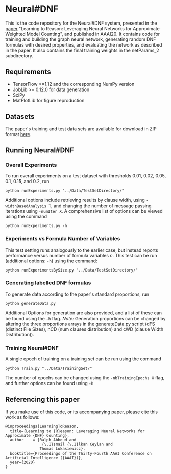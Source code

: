 # Neural#DNF
This is the code repository for the Neural#DNF system, presented in the [paper](https://arxiv.org/pdf/1904.02688.pdf) "Learning to Reason: Leveraging Neural Networks for Approximate Weighted Model Counting", and published in AAAI20. It contains code for training and building the graph neural network, generating random DNF formulas with desired properties, and evaluating the network as described in the paper. It also contains the final training weights in the netParams_2 subdirectory.

## Requirements
- TensorFlow >=1.12 and the corresponding NumPy version
- JobLib >= 0.12.0 for data generation
- SciPy
- MatPlotLib for figure reproduction

## Datasets
The paper's training and test data sets are available for download in ZIP format [here](https://drive.google.com/open?id=1Xi-qJTxBJEXGYcsrZXisjJ2eDLBQRxSf).

## Running Neural#DNF

### Overall Experiments
To run overall experiments on a test dataset with thresholds 0.01, 0.02, 0.05, 0.1, 0.15, and 0.2, run 

```python runExperiments.py "../Data/TestSetDirectory/"``` 

Additional options include retrieving results by clause width, using `-widthBasedAnalysis T`, and changing the number of message passing iterations using `-numIter X`. A comprehensive list of options can be viewed using the command 

```python runExperiments.py -h```

### Experiments vs Formula Number of Variables
This test setting runs analogously to the earlier case, but instead reports performance versus number of formula variables *n*. This test can be run (additional options: `-h`) using the command:  

```python runExperimentsBySize.py "../Data/TestSetDirectory/"``` 

### Generating labelled DNF formulas
To generate data according to the paper's standard proportions, run  

```python generateData.py```

Additional Options for generation are also provided, and a list of these can be found using the `-h` flag.
*Note:* Generation proportions can be changed by altering the three proportions arrays in the generateData.py script (dFS (distinct File Sizes), nCD (num clauses distribution) and cWD (clause Width Distribution)).

### Training Neural#DNF
A single epoch of training on a training set can be run using the command

```python Train.py "../Data/TrainingSet/"```

The number of epochs can be changed using the `-nbTrainingEpochs X` flag, and further options can be found using `-h`

## Referencing this paper
If you make use of this code, or its accompanying [paper](https://arxiv.org/pdf/1904.02688.pdf), please cite this work as follows:

```
@inproceedings{LearningToReason,
  title={Learning to {R}eason: Leveraging Neural Networks for Approximate {DNF} Counting},
  author    = {Ralph Abboud and
                {\.I}smail {\.I}lkan Ceylan and
               Thomas Lukasiewicz},
  booktitle={Proceedings of the Thirty-Fourth AAAI Conference on Artificial Intelligence ({AAAI})},
  year={2020}
}
```

